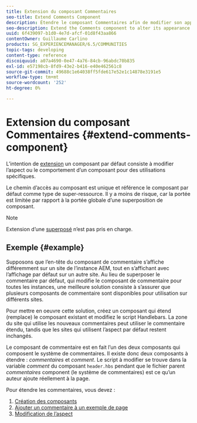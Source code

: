 ```yaml
---
title: Extension du composant Commentaires
seo-title: Extend Comments Component
description: Étendre le composant Commentaires afin de modifier son apparence ou son comportement pour des utilisations spécifiques
seo-description: Extend the Comments component to alter its appearance or behavior for specific uses
uuid: 6f439097-b1d0-4e7d-afcf-01d8f43aa866
contentOwner: Guillaume Carlino
products: SG_EXPERIENCEMANAGER/6.5/COMMUNITIES
topic-tags: developing
content-type: reference
discoiquuid: a07a4690-0e47-4a76-84cb-96abdc70b835
exl-id: e57198cb-8fd9-43e2-b416-e40e462561c8
source-git-commit: 49688c1e64038ff5fde617e52e1c14878e3191e5
workflow-type: tm+mt
source-wordcount: '252'
ht-degree: 0%

---
```


# Extension du composant Commentaires  {#extend-comments-component}

L’intention de [extension](client-customize.md#extensions) un composant par défaut consiste à modifier l’aspect ou le comportement d’un composant pour des utilisations spécifiques.

Le chemin d’accès au composant est unique et référence le composant par défaut comme type de super-ressource. Il y a moins de risque, car la portée est limitée par rapport à la portée globale d’une superposition de composant.

>[!NOTE]
>
>Extension d’une [superposé](client-customize.md#overlays) n’est pas pris en charge.

## Exemple {#example}

Supposons que l’en-tête du composant de commentaire s’affiche différemment sur un site de l’instance AEM, tout en s’affichant avec l’affichage par défaut sur un autre site. Au lieu de superposer le commentaire par défaut, qui modifie le composant de commentaire pour toutes les instances, une meilleure solution consiste à s’assurer que plusieurs composants de commentaire sont disponibles pour utilisation sur différents sites.

Pour mettre en oeuvre cette solution, créez un composant qui étend (remplace) le composant existant et modifiez le script Handlebars. La zone du site qui utilise les nouveaux commentaires peut utiliser le commentaire étendu, tandis que les sites qui utilisent l’aspect par défaut restent inchangés.

Le composant de commentaire est en fait l’un des deux composants qui composent le système de commentaires. Il existe donc deux composants à étendre : *commentaires* et *comment*. Le script à modifier se trouve dans la variable *comment* du composant `header.hbs` pendant que le fichier parent *commentaires* component (le système de commentaires) est ce qu’un auteur ajoute réellement à la page.

Pour étendre les commentaires, vous devez :

1. [Création des composants](extend-create-components.md)
1. [Ajouter un commentaire à un exemple de page](extend-sample-page.md)
1. [Modification de l’aspect](extend-alter-appearance.md)
